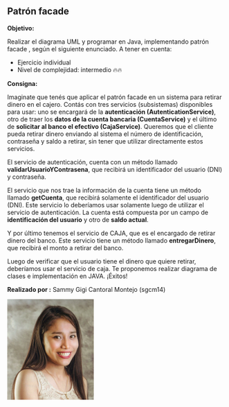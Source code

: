 Patrón facade
---

**Objetivo:**

Realizar el diagrama UML y programar en Java, implementando patrón facade , según el siguiente enunciado. A tener en cuenta:
- Ejercicio individual
- Nivel de complejidad: intermedio 🔥🔥



**Consigna:**

Imaginate que tenés que aplicar el patrón facade en un sistema para retirar dinero en el cajero. Contás con tres servicios (subsistemas) disponibles para usar: uno se encargará de la **autenticación (AutenticationService)**, otro de traer los **datos de la cuenta bancaria (CuentaService)** y el último de **solicitar al banco el efectivo (CajaService)**. Queremos que el cliente pueda retirar dinero enviando al sistema el número de identificación, contraseña y saldo a retirar, sin tener que utilizar directamente estos servicios.

El servicio de autenticación, cuenta con un método llamado **validarUsuarioYContrasena**, que recibirá un identificador del usuario (DNI) y contraseña.

El servicio que nos trae la información de la cuenta tiene un método llamado **getCuenta**, que recibirá solamente el identificador del usuario (DNI). Este servicio lo deberíamos usar solamente luego de utilizar el servicio de autenticación. La cuenta está compuesta por un campo de **identificación del usuario** y otro de **saldo actual**.

Y por último tenemos el servicio de CAJA, que es el encargado de retirar dinero del banco. Este servicio tiene un método llamado **entregarDinero**, que recibirá el monto a retirar del banco.

Luego de verificar que el usuario tiene el dinero que quiere retirar, deberíamos usar el servicio de caja. Te proponemos realizar diagrama de clases e implementación en JAVA. ¡Éxitos!


**Realizado por :** Sammy Gigi Cantoral Montejo (sgcm14)

<img src ="https://raw.githubusercontent.com/sgcm14/sgcm14/main/sammy.jpg" width="200">
